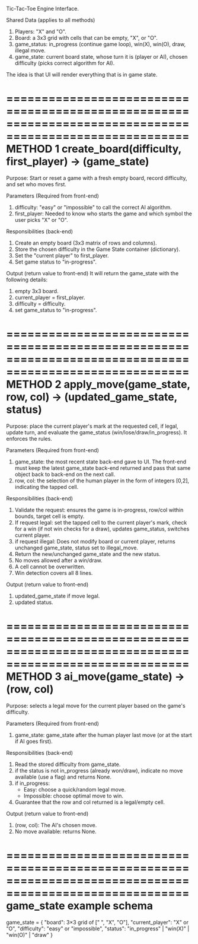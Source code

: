 
Tic-Tac-Toe Engine Interface.


Shared Data (applies to all methods)
1. Players: "X" and "O".
2. Board: a 3x3 grid with cells that can be empty, "X", or "O".
3. game_status: in_progress (continue game loop), win(X), win(O), draw, illegal move.
4. game_state: current board state, whose turn it is (player or AI), chosen difficulty (picks correct algorithm for AI).

The idea is that UI will render everything that is in game state.

========================================================================================================
METHOD 1
create_board(difficulty, first_player) -> (game_state)
========================================================================================================

Purpose: Start or reset a game with a fresh empty board, record difficulty, and set who moves first.

Parameters (Required from front-end)
1. difficulty: "easy" or "impossible" to call the correct AI algorithm.
2. first_player: Needed to know who starts the game and which symbol the user picks "X" or "O".

Responsibilities (back-end)
1. Create an empty board (3x3 matrix of rows and columns).
2. Store the chosen difficulty in the Game State container (dictionary).
3. Set the "current player" to first_player.
4. Set game status to "in-progress".

Output (return value to front-end)
It will return the game_state with the following details:
1. empty 3x3 board.
2. current_player = first_player.
3. difficulty = difficulty.
4. set game_status to "in-progress".

========================================================================================================
METHOD 2
apply_move(game_state, row, col) -> (updated_game_state, status)
========================================================================================================

Purpose: place the current player's mark at the requested cell, if legal, update turn, and evaluate the game_status (win/lose/draw/in_progress). It enforces the rules.

Parameters (Required from front-end)
1. game_state: the most recent state back-end gave to UI. The front-end must keep the latest game_state back-end returned and pass that same object back to back-end on the next call.
2. row, col: the selection of the human player in the form of integers [0,2], indicating the tapped cell.

Responsibilities (back-end)
1. Validate the request: ensures the game is in-progress, row/col within bounds, target cell is empty.
2. If request legal: set the tapped cell to the current player's mark, check for a win (if not win checks for a draw), updates game_status, switches current player.
3. if request illegal: Does not modify board or current player, returns unchanged game_state, status set to illegal_move.
4. Return the new/unchanged game_state and the new status.
5. No moves allowed after a win/draw.
6. A cell cannot be overwritten.
7. Win detection covers all 8 lines.

Output (return value to front-end)
1. updated_game_state if move legal.
2. updated status.

========================================================================================================
METHOD 3
ai_move(game_state) -> (row, col)
========================================================================================================

Purpose: selects a legal move for the current player based on the game's difficulty.

Parameters (Required from front-end)
1. game_state: game_state after the human player last move (or at the start if AI goes first).

Responsibilities (back-end)
1. Read the stored difficulty from game_state.
2. if the status is not in_progress (already won/draw), indicate no move available (use a flag) and returns None.
3. if in_progress:
   - Easy: choose a quick/random legal move.
   - Impossible: choose optimal move to win.
4. Guarantee that the row and col returned is a legal/empty cell.

Output (return value to front-end)
1. (row, col): The AI's chosen move.
2. No move available: returns None.

========================================================================================================
game_state example schema
========================================================================================================
game_state = {
  "board": 3×3 grid of [" ", "X", "O"],
  "current_player": "X" or "O",
  "difficulty": "easy" or "impossible",
  "status": "in_progress" | "win(X)" | "win(O)" | "draw"
}


